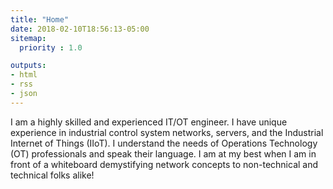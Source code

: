 ```yaml
---
title: "Home"
date: 2018-02-10T18:56:13-05:00
sitemap:
  priority : 1.0

outputs:
- html
- rss
- json
---
```

I am a highly skilled and experienced IT/OT engineer. I have unique experience in industrial control system networks, servers, and the Industrial Internet of Things (IIoT). I understand the needs of Operations Technology (OT) professionals and speak their language. I am at my best when I am in front of a whiteboard demystifying network concepts to non-technical and technical folks alike!